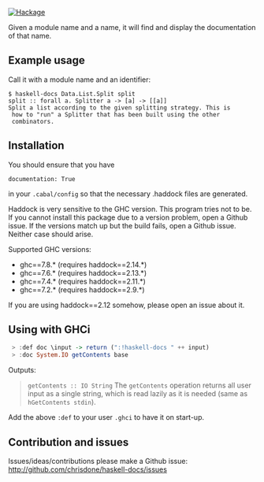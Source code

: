 [![Hackage](https://img.shields.io/hackage/v/haskell-docs.svg?style=flat)](https://hackage.haskell.org/package/haskell-docs)

Given a module name and a name, it will find and display the
documentation of that name.

## Example usage

Call it with a module name and an identifier:

    $ haskell-docs Data.List.Split split
    split :: forall a. Splitter a -> [a] -> [[a]]
    Split a list according to the given splitting strategy. This is
     how to "run" a Splitter that has been built using the other
     combinators.

## Installation

You should ensure that you have

    documentation: True

in your `.cabal/config` so that the necessary .haddock files are
generated.

Haddock is very sensitive to the GHC version. This program tries not
to be. If you cannot install this package due to a version problem,
open a Github issue. If the versions match up but the build fails,
open a Github issue. Neither case should arise.

Supported GHC versions:

* ghc==7.8.* (requires haddock==2.14.*)
* ghc==7.6.* (requires haddock==2.13.*)
* ghc==7.4.* (requires haddock==2.11.*)
* ghc==7.2.* (requires haddock==2.9.*)

If you are using haddock==2.12 somehow, please open an issue about it.

## Using with GHCi

``` haskell
 > :def doc \input -> return (":!haskell-docs " ++ input)
 > :doc System.IO getContents base
```

Outputs:

> `getContents :: IO String`
> The `getContents` operation returns all user input as a single string,
> which is read lazily as it is needed
> (same as `hGetContents stdin`).

Add the above `:def` to your user `.ghci` to have it on start-up.

## Contribution and issues

Issues/ideas/contributions please make a Github issue:
http://github.com/chrisdone/haskell-docs/issues
